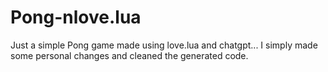 # Pong-nlove.lua
Just a simple Pong game made using love.lua and chatgpt... I simply made some personal changes and cleaned the generated code.
